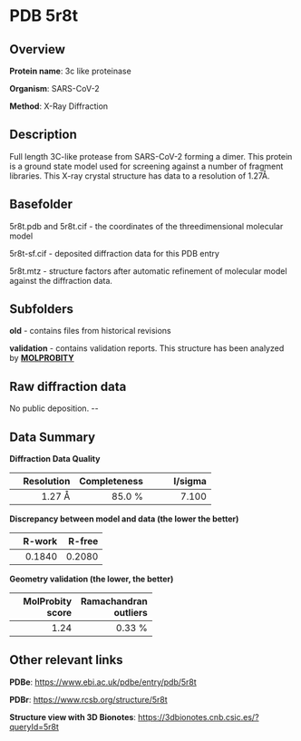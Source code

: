 # PDB 5r8t

## Overview

**Protein name**: 3c like proteinase

**Organism**: SARS-CoV-2

**Method**: X-Ray Diffraction

## Description

Full length 3C-like protease from SARS-CoV-2 forming a dimer. This protein is a ground state model used for screening against a number of fragment libraries. This X-ray crystal structure has data to a resolution of 1.27Å.

## Basefolder

5r8t.pdb and 5r8t.cif - the coordinates of the threedimensional molecular model

5r8t-sf.cif - deposited diffraction data for this PDB entry

5r8t.mtz - structure factors after automatic refinement of molecular model against the diffraction data.

## Subfolders



**old** - contains files from historical revisions

**validation** - contains validation reports. This structure has been analyzed by   [**MOLPROBITY**](https://github.com/thorn-lab/coronavirus_structural_task_force/tree/master/pdb/3c_like_proteinase/SARS-CoV-2/5r8t/validation/molprobity)   



## Raw diffraction data

No public deposition. --<br> 

## Data Summary
**Diffraction Data Quality**

|   | Resolution | Completeness| I/sigma |
|---|-------------:|----------------:|--------------:|
|   |1.27 Å|85.0  %|<img width=50/>7.100|

**Discrepancy between model and data (the lower the better)**

|   | **R-work**| **R-free**   
|---|-------------:|----------------:|           
||  0.1840|  0.2080|

**Geometry validation (the lower, the better)**

|   |**MolProbity<br>score**| **Ramachandran<br>outliers** 
|---|-------------:|----------------:|
||  1.24|  0.33 %|

 

 



## Other relevant links 
**PDBe**:  https://www.ebi.ac.uk/pdbe/entry/pdb/5r8t
 
**PDBr**: https://www.rcsb.org/structure/5r8t 

**Structure view with 3D Bionotes**: https://3dbionotes.cnb.csic.es/?queryId=5r8t

